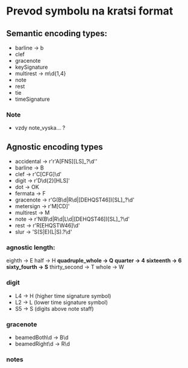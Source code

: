 # Prevod symbolu na kratsi format

## Semantic encoding types:
* barline -> b
* clef
* gracenote
* keySignature
* multirest -> m\d{1,4}
* note
* rest
* tie
* timeSignature

### Note
- vzdy note_vyska... ?

## Agnostic encoding types
* accidental -> r'r'A[FNS][LS]_?\d''
* barline -> B
* clef -> r'C[CFG]\d'
* digit -> r'D\d{2}[HLS]'
* dot -> OK
* fermata -> F
* gracenote -> r'G(B\d|R\d|[DEHQST46])[SL]_?\d'
* metersign -> r'M[CD]'
* multirest -> M
* note -> r'N(B\d|R\d|L\d|[DEHQST46])[SL]_?\d'
* rest -> r'R[EHQSTW46]\d'
* slur -> 'S(S|E)(L|S).?\d'

### agnostic length:
eighth -> E
half -> H
**quadruple_whole -> Q**
**quarter -> 4**
**sixteenth -> 6**
**sixty_fourth -> S**
thirty_second -> T 
whole -> W

### digit
* L4 -> H (higher time signature symbol)
* L2 -> L (lower time signature symbol)
* S5 -> S (digits above note staff)

### gracenote
* beamedBoth\d -> B\d
* beamedRight\d -> R\d

### notes

